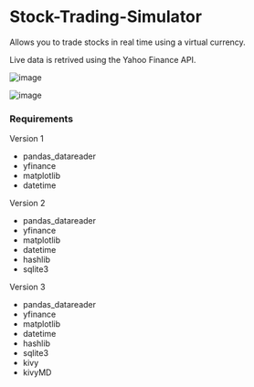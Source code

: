 # Stock-Trading-Simulator
Allows you to trade stocks in real time using a virtual currency.

Live data is retrived using the Yahoo Finance API.

![image](https://user-images.githubusercontent.com/82319856/219406639-a120ddb1-d85d-44e0-97e2-67ebf4154e9f.png)

![image](https://user-images.githubusercontent.com/82319856/219406689-a4587427-cdd6-4b3b-873f-34a988bd11bf.png)


### Requirements

Version 1
- pandas_datareader
- yfinance
- matplotlib
- datetime

Version 2
- pandas_datareader
- yfinance
- matplotlib
- datetime
- hashlib
- sqlite3

Version 3
- pandas_datareader
- yfinance
- matplotlib
- datetime
- hashlib
- sqlite3
- kivy
- kivyMD
